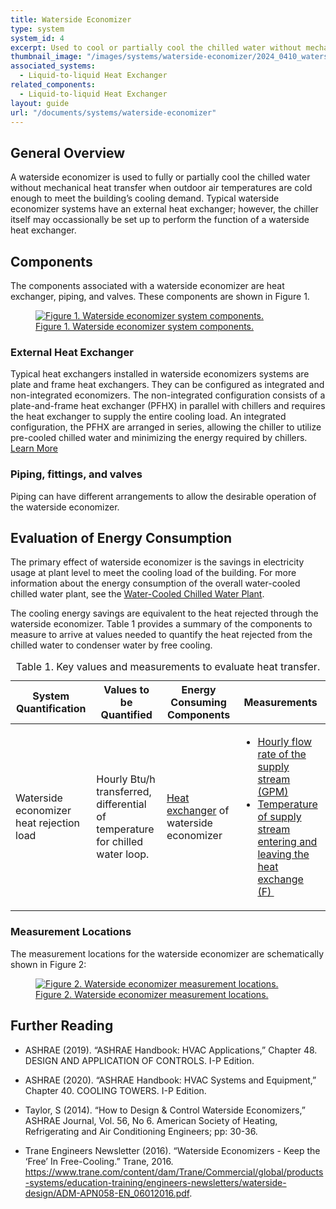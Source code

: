 ```yaml
---
title: Waterside Economizer
type: system
system_id: 4
excerpt: Used to cool or partially cool the chilled water without mechanical heat transfer when outdoor air temperatures are cold enough to meet the building’s cooling demand.
thumbnail_image: "/images/systems/waterside-economizer/2024_0410_waterside economizer system_thumbnail.jpeg"
associated_systems:
  - Liquid-to-liquid Heat Exchanger
related_components:
  - Liquid-to-liquid Heat Exchanger
layout: guide
url: "/documents/systems/waterside-economizer"
---
```


## General Overview

A waterside economizer is used to fully or partially cool the chilled water without mechanical heat transfer when outdoor air temperatures are cold enough to meet the building’s cooling demand. Typical waterside economizer systems have an external heat exchanger; however, the chiller itself may occassionally be set up to perform the function of a waterside heat exchanger.

## Components

The components associated with a waterside economizer are heat exchanger, piping, and valves. These components are shown in Figure 1.

<a href="/images/systems/waterside-economizer/2024_0425_W ECONOMIZER system_figure 1 updated.jpg">
<figure class="figure">
  <img src="/images/systems/waterside-economizer/2024_0425_W ECONOMIZER system_figure 1 updated.jpg" class="figure-img img-fluid rounded" alt="Figure 1. Waterside economizer system components.">
  <figcaption class="figure-caption text-left">Figure 1. Waterside economizer system components.</figcaption>
</figure>
</a>

### External Heat Exchanger

Typical heat exchangers installed in waterside economizers systems are plate and frame heat exchangers. They can be configured as integrated and non-integrated economizers. The non-integrated configuration consists of a plate-and-frame heat exchanger (PFHX) in parallel with chillers and requires the heat exchanger to supply the entire cooling load. An integrated configuration, the PFHX are arranged in series, allowing the chiller to utilize pre-cooled chilled water and minimizing the energy required by chillers.
<a class="continue" href="/documents/components/liquid-to-liquid-heat-exchanger"><span>Learn More</span><i class="fa fa-arrow-right"></i></a>

### Piping, fittings, and valves

Piping can have different arrangements to allow the desirable operation of the waterside economizer.  

## Evaluation of Energy Consumption

The primary effect of waterside economizer is the savings in electricity usage at plant level to meet the cooling load of the building. For more information about the energy consumption of the overall water-cooled chilled water plant, see the <a href="/documents/plants/water-cooled-chilled-water-plant">Water-Cooled Chilled Water Plant</a>.

The cooling energy savings are equivalent to the heat rejected through the waterside economizer. Table 1 provides a summary of the components to measure to arrive at values needed to quantify the heat rejected from the chilled water to condenser water by free cooling. 

<div class="table-wrapper">
<table>
<caption>Table 1. Key values and measurements to evaluate heat transfer.</caption>
    <tbody>
        <thead>
            <tr>
                <th>
                    System Quantification
                </th>
                <th>
                    Values to be Quantified
                </th>
                <th>
                    Energy Consuming Components
                </th>
                <th>
                    Measurements
                </th>
            </tr>
        </thead>
        <tr>
            <td>
                Waterside economizer heat rejection load
            </td>
            <td>
                <p>Hourly Btu/h transferred, differential of temperature for chilled water loop.</p>
            </td>
            <td>
                <a href="/documents/components/liquid-to-liquid-heat-exchanger">Heat exchanger</a> of waterside economizer
            </td>
            <td>
                <ul>
                    <li><a href="/documents/measurement-technique/water-flow-rate">Hourly flow rate of the supply stream (GPM)</a></li>
                    <li><a href="/documents/measurement-technique/pipe-surface-water-temperature">Temperature of supply stream entering and leaving the heat exchange (F)&nbsp;</a></li>
                </ul>
            </td>
        </tr>
    </tbody>
</table> 
</div>

### Measurement Locations 

The measurement locations for the waterside economizer are schematically shown in Figure 2:

<a href="/images/systems/waterside-economizer/2024_0425_W ECONOMIZER system_figure 2 updated.jpg">
<figure class="figure">
  <img src="/images/systems/waterside-economizer/2024_0425_W ECONOMIZER system_figure 2 updated.jpg" class="figure-img img-fluid rounded" alt="Figure 2. Waterside economizer measurement locations.">
  <figcaption class="figure-caption text-left">Figure 2. Waterside economizer measurement locations.</figcaption>
</figure>
</a>

## Further Reading

- ASHRAE (2019). “ASHRAE Handbook: HVAC Applications,” Chapter 48. DESIGN AND APPLICATION OF CONTROLS. I-P Edition.

- ASHRAE (2020). “ASHRAE Handbook: HVAC Systems and Equipment,” Chapter 40. COOLING TOWERS. I-P Edition.

- Taylor, S (2014). “How to Design & Control Waterside Economizers,” ASHRAE Journal, Vol. 56, No 6. American Society of Heating, Refrigerating and Air Conditioning Engineers; pp: 30-36.

- Trane Engineers Newsletter (2016). “Waterside Economizers - Keep the ‘Free’ In Free-Cooling.” Trane, 2016. https://www.trane.com/content/dam/Trane/Commercial/global/products-systems/education-training/engineers-newsletters/waterside-design/ADM-APN058-EN_06012016.pdf.